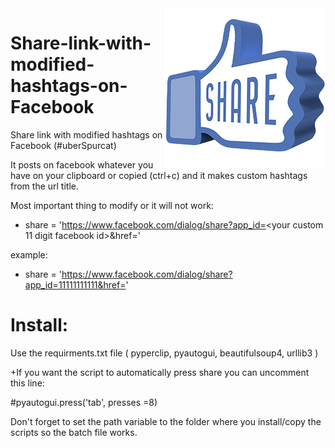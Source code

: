<img src="Share003.png" align="right" />

# Share-link-with-modified-hashtags-on-Facebook
Share link with modified hashtags on Facebook (#uberSpurcat)

It posts on facebook whatever you have on your clipboard or copied (ctrl+c) and it makes custom hashtags from the url title.

Most important thing to modify or it will not work:

-  share = 'https://www.facebook.com/dialog/share?app_id=<your custom 11 digit facebook id>&href='
                                                              
  example:
+    share = 'https://www.facebook.com/dialog/share?app_id=11111111111&href='
    
# Install:
Use the requirments.txt file (  pyperclip, pyautogui, beautifulsoup4, urllib3 )

+If you want the script to automatically press share you can uncomment this line:

#pyautogui.press('tab', presses =8)

Don't forget to set the path variable to the folder where you install/copy the scripts so the batch file works.
